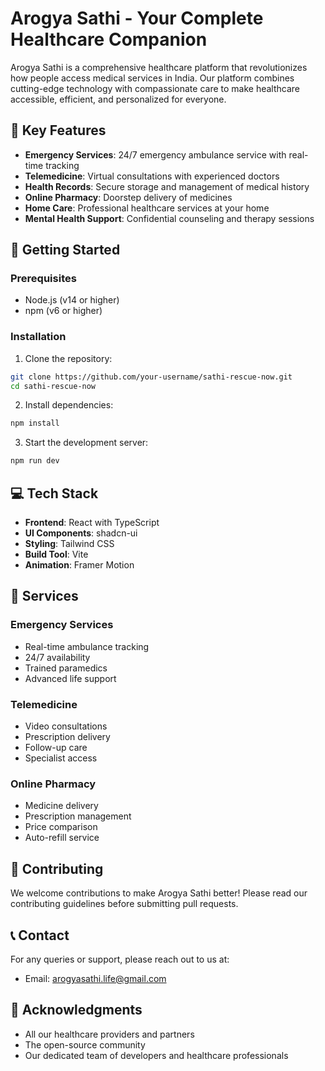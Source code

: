 # Arogya Sathi - Your Complete Healthcare Companion

Arogya Sathi is a comprehensive healthcare platform that revolutionizes how people access medical services in India. Our platform combines cutting-edge technology with compassionate care to make healthcare accessible, efficient, and personalized for everyone.

## 🌟 Key Features

- **Emergency Services**: 24/7 emergency ambulance service with real-time tracking
- **Telemedicine**: Virtual consultations with experienced doctors
- **Health Records**: Secure storage and management of medical history
- **Online Pharmacy**: Doorstep delivery of medicines
- **Home Care**: Professional healthcare services at your home
- **Mental Health Support**: Confidential counseling and therapy sessions

## 🚀 Getting Started

### Prerequisites

- Node.js (v14 or higher)
- npm (v6 or higher)

### Installation

1. Clone the repository:
```bash
git clone https://github.com/your-username/sathi-rescue-now.git
cd sathi-rescue-now
```

2. Install dependencies:
```bash
npm install
```

3. Start the development server:
```bash
npm run dev
```

## 💻 Tech Stack

- **Frontend**: React with TypeScript
- **UI Components**: shadcn-ui
- **Styling**: Tailwind CSS
- **Build Tool**: Vite
- **Animation**: Framer Motion

## 🏥 Services

### Emergency Services
- Real-time ambulance tracking
- 24/7 availability
- Trained paramedics
- Advanced life support

### Telemedicine
- Video consultations
- Prescription delivery
- Follow-up care
- Specialist access

### Online Pharmacy
- Medicine delivery
- Prescription management
- Price comparison
- Auto-refill service

## 🤝 Contributing

We welcome contributions to make Arogya Sathi better! Please read our contributing guidelines before submitting pull requests.


## 📞 Contact

For any queries or support, please reach out to us at:
- Email: arogyasathi.life@gmail.com

## 🙏 Acknowledgments

- All our healthcare providers and partners
- The open-source community
- Our dedicated team of developers and healthcare professionals
